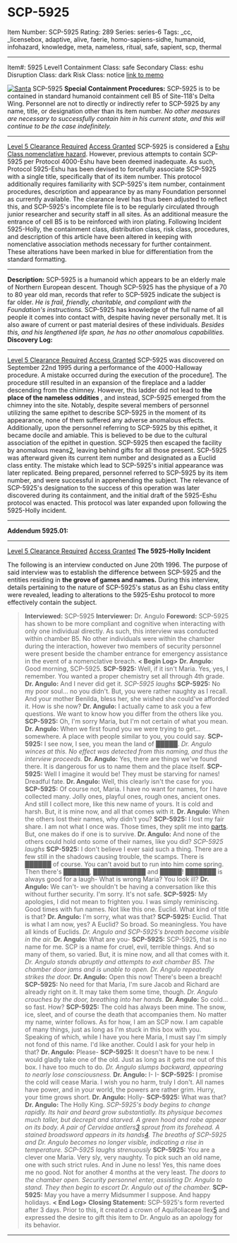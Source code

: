 # SCP-5925
Item Number: SCP-5925
Rating: 289
Series: series-6
Tags: _cc, _licensebox, adaptive, alive, faerie, homo-sapiens-sidhe, humanoid, infohazard, knowledge, meta, nameless, ritual, safe, sapient, scp, thermal

---

Item#: 5925
Level1
Containment Class:
safe
Secondary Class:
eshu
Disruption Class:
dark
Risk Class:
notice
[link to memo](/classification-committee-memo)  

[![Santa](https://scp-wiki.wdfiles.com/local--resized-images/scp-5925/Santa/medium.jpg)](https://scp-wiki.wdfiles.com/local--files/scp-5925/Santa)
SCP-5925
**Special Containment Procedures:** SCP-5925 is to be contained in standard humanoid containment cell B5 of Site-118's Delta Wing. Personnel are not to directly or indirectly refer to SCP-5925 by any name, title, or designation other than its item number. _No other measures are necessary to successfully contain him in his current state, and this will continue to be the case indefinitely._
* * *
[Level 5 Clearance Required](javascript:;)
[Access Granted](javascript:;)
SCP-5925 is considered a [Eshu Class nomenclative hazard](http://www.scpwiki.com/taboo). However, previous attempts to contain SCP-5925 per Protocol 4000-Eshu have been deemed inadequate. As such, Protocol 5925-Eshu has been devised to forcefully associate SCP-5925 with a single title, specifically that of its item number. This protocol additionally requires familiarity with SCP-5925's item number, containment procedures, description and appearance by as many Foundation personnel as currently available. The clearance level has thus been adjusted to reflect this, and SCP-5925's incomplete file is to be regularly circulated through junior researcher and security staff in all sites.
As an additional measure the entrance of cell B5 is to be reinforced with iron plating.
Following Incident 5925-Holly, the containment class, distribution class, risk class, procedures, and description of this article have been altered in keeping with nomenclative association methods necessary for further containment. These alterations have been marked in blue for differentiation from the standard formatting.
* * *
**Description:** SCP-5925 is a humanoid which appears to be an elderly male of Northern European descent. Though SCP-5925 has the physique of a 70 to 80 year old man, records that refer to SCP-5925 indicate the subject is far older. _He is frail, friendly, charitable, and compliant with the Foundation's instructions._
SCP-5925 has knowledge of the full name of all people it comes into contact with, despite having never personally met. It is also aware of current or past material desires of these individuals. _Besides this, and his lengthened life span, he has no other anomalous capabilities._
**Discovery Log:**
* * *
[Level 5 Clearance Required](javascript:;)
[Access Granted](javascript:;)
SCP-5925 was discovered on September 22nd 1995 during a performance of the 4000-Halloway procedure. A mistake occurred during the execution of the procedure[1](javascript:;). The procedure still resulted in an expansion of the fireplace and a ladder descending from the chimney. However, this ladder did not lead to **the place of the nameless oddities** , and instead, SCP-5925 emerged from the chimney into the site. Notably, despite several members of personnel utilizing the same epithet to describe SCP-5925 in the moment of its appearance, none of them suffered any adverse anomalous effects. Additionally, upon the personnel referring to SCP-5925 by this epithet, it became docile and amiable. This is believed to be due to the cultural association of the epithet in question. SCP-5925 then escaped the facility by anomalous means[2](javascript:;), leaving behind gifts for all those present. SCP-5925 was afterward given its current item number and designated as a Euclid class entity.
The mistake which lead to SCP-5925's initial appearance was later replicated. Being prepared, personnel referred to SCP-5925 by its item number, and were successful in apprehending the subject. The relevance of SCP-5925's designation to the success of this operation was later discovered during its containment, and the initial draft of the 5925-Eshu protocol was enacted. This protocol was later expanded upon following the 5925-Holly incident.
* * *
**Addendum 5925.01:**
* * *
[Level 5 Clearance Required](javascript:;)
[Access Granted](javascript:;)
**The 5925-Holly Incident**  

The following is an interview conducted on June 20th 1996. The purpose of said interview was to establish the difference between SCP-5925 and the entities residing in **the grove of games and names.** During this interview, details pertaining to the nature of SCP-5925's status as an Eshu class entity were revealed, leading to alterations to the 5925-Eshu protocol to more effectively contain the subject.
> **Interviewed:** SCP-5925
> **Interviewer:** Dr. Angulo
> **Foreword:** SCP-5925 has shown to be more compliant and cognitive when interacting with only one individual directly. As such, this interview was conducted within chamber B5. No other individuals were within the chamber during the interaction, however two members of security personnel were present beside the chamber entrance for emergency assistance in the event of a nomenclative breach.
> **< Begin Log>**
> **Dr. Angulo:** Good morning, SCP-5925.
> **SCP-5925:** Well, if it isn't Maria. Yes, yes, I remember. You wanted a proper chemistry set all through 4th grade.
> **Dr. Angulo:** And I never did get it.
> _SCP-5925 laughs_
> **SCP-5925:** No my poor soul… no you didn't. But, you were rather naughty as I recall. And your mother Benilda, bless her, she wished she could've afforded it. How is she now?
> **Dr. Angulo:** I actually came to ask you a few questions. We want to know how you differ from the others like you.
> **SCP-5925:** Oh, I'm sorry Maria, but I'm not certain of what you mean.
> **Dr. Angulo:** When we first found you we were trying to get… somewhere. A place with people similar to you, you could say.
> **SCP-5925:** I see now, I see, you mean the land of █████.
> _Dr. Angulo winces at this. No effect was detected from this naming, and thus the interview proceeds._
> **Dr. Angulo:** Yes, there are things we've found there. It is dangerous for us to name them and the place itself.
> **SCP-5925:** Well I imagine it would be! They must be starving for names! Dreadful fate.
> **Dr. Angulo:** Well, this clearly isn't the case for you.
> **SCP-5925:** Of course not, Maria. I have no want for names, for I have collected many. Jolly ones, playful ones, rough ones, ancient ones. And still I collect more, like this new name of yours. It is cold and harsh. But, it is mine now, and all that comes with it.
> **Dr. Angulo:** When the others lost their names, why didn't you?
> **SCP-5925:** I lost my fair share. I am not what I once was. Those times, they split me into [parts](http://www.scpwiki.com/scp-4666). But, one makes do if one is to survive.
> **Dr. Angulo:** And none of the others could hold onto some of their names, like you did?
> _SCP-5925 laughs_
> **SCP-5925:** I don't believe I ever said such a thing. There are a few still in the shadows causing trouble, the scamps. There is ██████ of course. You can't avoid but to run into him come spring. Then there's ██████, ████████████ and █████! ███████ is always good for a laugh- What is wrong Maria? You look ill?
> **Dr. Angulo:** We can't- we shouldn't be having a conversation like this without further security. I'm sorry. It's not safe.
> **SCP-5925:** My apologies, I did not mean to frighten you. I was simply reminiscing. Good times with fun names. Not like this one. Euclid. What kind of title is that?
> **Dr. Angulo:** I'm sorry, what was that?
> **SCP-5925:** Euclid. That is what I am now, yes? A Euclid? So broad. So meaningless. You have all kinds of Euclids.
> _Dr. Angulo and SCP-5925's breath become visible in the air._
> **Dr. Angulo:** What are you-
> **SCP-5925:** SCP-5925, that is no name for me. SCP is a name for cruel, evil, terrible things. And so many of them, so varied. But, it is mine now, and all that comes with it.
> _Dr. Angulo stands abruptly and attempts to exit chamber B5. The chamber door jams and is unable to open. Dr. Angulo repeatedly strikes the door._
> **Dr. Angulo:** Open this now! There's been a breach!
> **SCP-5925:** No need for that Maria, I'm sure Jacob and Richard are already right on it. It may take them some time, though.
> _Dr. Angulo crouches by the door, breathing into her hands._
> **Dr. Angulo:** So cold… so fast. How?
> **SCP-5925:** The cold has always been mine. The snow, ice, sleet, and of course the death that accompanies them. No matter my name, winter follows. As for how, I am an SCP now. I am capable of many things, just as long as I'm stuck in this box with you. Speaking of which, while I have you here Maria, I must say I'm simply not fond of this name. I'd like another. Could I ask for your help in that?
> **Dr. Angulo:** Please-
> **SCP-5925:** It doesn't have to be new. I would gladly take one of the old. Just as long as it gets me out of this box. I have too much to do.
> _Dr. Angulo slumps backward, appearing to nearly lose consciousness._
> **Dr. Angulo:** I- I-
> **SCP-5925:** I promise the cold will cease Maria. I wish you no harm, truly I don't. All names have power, and in your world, the powers are rather grim. Hurry, your time grows short.
> **Dr. Angulo:** Holly-
> **SCP-5925:** What was that?
> **Dr. Angulo:** The Holly King.
> _SCP-5925's body begins to change rapidly. Its hair and beard grow substantially. Its physique becomes much taller, but decrepit and starved. A green hood and robe appear on its body. A pair of Cervidae antlers[3](javascript:;) sprout from its forehead. A stained broadsword appears in its hands[4](javascript:;). The breaths of SCP-5925 and Dr. Angulo becomes no longer visible, indicating a rise in temperature._
> _SCP-5925 laughs strenuously_
> **SCP-5925:** You are a clever one Maria. Very sly, very naughty. To pick such an old name, one with such strict rules. And in June no less! Yes, this name does me no good. Not for another 4 months at the very least.
> _The doors to the chamber open. Security personnel enter, assisting Dr. Angulo to stand. They then begin to escort Dr. Angulo out of the chamber._
> **SCP-5925:** May you have a merry Midsummer I suppose. And happy holidays.
> **< End Log>**
> **Closing Statement:** SCP-5925's form reverted after 3 days. Prior to this, it created a crown of Aquifoliaceae Ilex[5](javascript:;) and expressed the desire to gift this item to Dr. Angulo as an apology for its behavior.
* * *